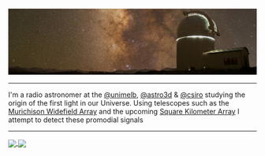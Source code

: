 ![Photo of the Milky Way over a Telescope in the Himalayas, taken by Aman](hanle.jpg)
<!-- ### :new_moon: :waxing_crescent_moon: :first_quarter_moon: :waxing_gibbous_moon: :full_moon: :waning_gibbous_moon: :last_quarter_moon: :waning_crescent_moon: :new_moon: -->

<!-- <div align="center"><h3 style="text-align:center">🌑 &nbsp&nbsp🌒&nbsp&nbsp 🌓&nbsp&nbsp 🌔&nbsp&nbsp 🌕&nbsp&nbsp 🌖&nbsp&nbsp 🌗&nbsp&nbsp 🌘&nbsp&nbsp 🌑</h3></div> -->

---
I'm a radio astronomer at the 
[@unimelb](https://astro.physics.unimelb.edu.au/), 
[@astro3d](https://astro3d.org.au/) & 
[@csiro](https://www.csiro.au/en/research/technology-space/astronomy-space) 
studying the origin of the first light in our Universe. Using telescopes such
as the [Murichison Widefield Array](https://www.mwatelescope.org/) and the 
upcoming [Square Kilometer Array](https://www.skao.int/en) I attempt to 
detect these promodial signals

---

<a href="https://github.com/amanchokshi">
  <img decoding="async" loading="lazy" height=200 align="center" src="https://github-readme-stats.vercel.app/api?username=amanchokshi&rank_icon=github&show_icons=true&title_color=fff&icon_color=FCAD61&text_color=9f9f9f&bg_color=00000000&include_all_commits=true&card_width=480" />
</a>
<a href="https://github.com/amanchokshi">
  <img height=200 align="center" src="https://github-readme-stats.vercel.app/api/top-langs/?username=amanchokshi&size_weight=0.5&count_weight=0.5&hide=vim%20script&title_color=fff&icon_color=FCAD61&text_color=9f9f9f&bg_color=00000000&hide_title=true&card_width=396" />
</a>
